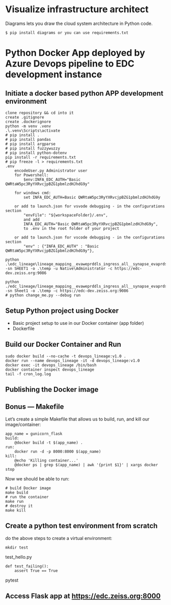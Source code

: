 # Visualize infrastructure architect 

Diagrams lets you draw the cloud system architecture in Python code.

```
$ pip install diagrams or you can use requirements.txt
```

# Python Docker App deployed by Azure Devops pipeline to EDC development instance

## Initiate a docker based python APP development environment

```
clone repository && cd into it
create .gitignore
create .dockerignore
python -m venv .venv
.\.venv\Scripts\activate
# pip install . 
# pip install pandas 
# pip install argparse
# pip install fuzzywuzzy
# pip install python-dotenv 
pip install -r requirements.txt 
# pip freeze -l > requirements.txt 
.env
    encodeUser.py Administrator user
    for Powershell:
        $env:INFA_EDC_AUTH="Basic QWRtaW5pc3RyYXRvcjpBZG1pbmlzdHJhdG9y"

    for windows cmd:
        set INFA_EDC_AUTH=Basic QWRtaW5pc3RyYXRvcjpBZG1pbmlzdHJhdG9y

    or add to launch.json for vsvode debugging - in the configurations section
        "envFile": "${workspaceFolder}/.env",
        and add
        INFA_EDC_AUTH="Basic QWRtaW5pc3RyYXRvcjpBZG1pbmlzdHJhdG9y",
        to .env in the root folder of your project

    or add to launch.json for vscode debugging - in the configurations section
        "env" : {"INFA_EDC_AUTH" : "Basic QWRtaW5pc3RyYXRvcjpBZG1pbmlzdHJhdG9y"},

python .\edc_lineage\lineage_mapping__evaweprddls_ingress_all__synapse_evaprdsynspallservice.py -sn SHEET1 -o .\temp -u Native\Administrator -c https://edc-dev.zeiss.org:9086

python ./edc_lineage/lineage_mapping__evaweprddls_ingress_all__synapse_evaprdsynspallservice.py -sn Sheet1 -o .\temp -c https://edc-dev.zeiss.org:9086
# python change_me.py --debug run

```

## Setup Python project using Docker

- Basic project setup to use in our Docker container (app folder)
- Dockerfile

## Build our Docker Container and Run

```
sudo docker build --no-cache -t devops_lineage:v1.0 .
docker run --name devops_lineage -it -d devops_lineage:v1.0
docker exec -it devops_lineage /bin/bash
docker container inspect devops_lineage
tail -f cron_log.log
```

## Publishing the Docker image

## Bonus — Makefile

Let’s create a simple Makefile that allows us to build, run, and kill our image/container:

```
app_name = gunicorn_flask
build:
    @docker build -t $(app_name) .
run:
    docker run -d -p 8000:8000 $(app_name)
kill:
    @echo 'Killing container...'
    @docker ps | grep $(app_name) | awk '{print $1}' | xargs docker stop
```

Now we should be able to run:

```
# build Docker image
make build
# run the container
make run
# destroy it
make kill
```

## Create a python test environment from scratch

do the above steps to create a virtual environment:

```
mkdir test
```

test_hello.py

```
def test_failing():
    assert True == True
```

pytest

## Access Flask app at https://edc.zeiss.org:8000
